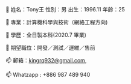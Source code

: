 👋 姓名：Tony王 性別：男 出生：1996.11 年齡：25

👀 專業：計算機科學與技術（網絡工程方向)

🌱 學歷：全日製本科(2020.7 畢業)

💞️ 期望職位：開發／測試／運維／售前

📫 郵箱：kingrq932@gmail.com, 

📫 Whatzapp : +886 987 489 940
